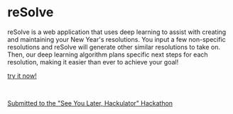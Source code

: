 # reSolve

reSolve is a web application that uses deep learning to assist with creating and maintaining your New Year's resolutions. You input a few non-specific resolutions and reSolve will generate other similar resolutions to take on. Then, our deep learning algorithm plans specific next steps for each resolution, making it easier than ever to achieve your goal!

[try it now!](https://resolution.vercel.app)

<br>

[Submitted to the "See You Later, Hackulator" Hackathon](https://devpost.com/software/resolution-pca8y2)
